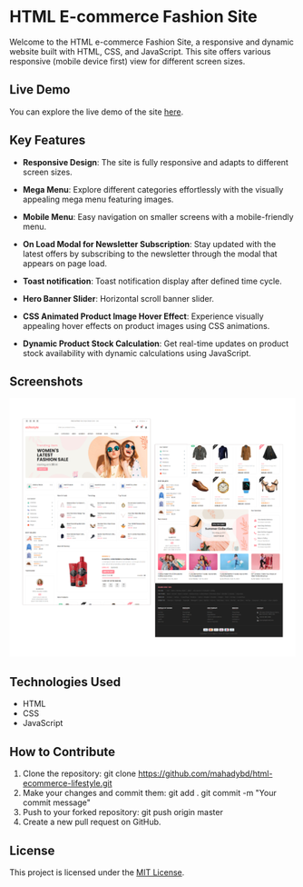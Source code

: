 # HTML E-commerce Fashion Site

Welcome to the HTML e-commerce Fashion Site, a responsive and dynamic website built with HTML, CSS, and JavaScript. This site offers various responsive (mobile device first) view for different screen sizes.

## Live Demo

You can explore the live demo of the site [here](https://html-ecommerce-lifestyle.app).


## Key Features

- **Responsive Design**: The site is fully responsive and adapts to different screen sizes.
  
- **Mega Menu**: Explore different categories effortlessly with the visually appealing mega menu featuring images.
  
- **Mobile Menu**: Easy navigation on smaller screens with a mobile-friendly menu.
  
- **On Load Modal for Newsletter Subscription**: Stay updated with the latest offers by subscribing to the newsletter through the modal that appears on page load.

- **Toast notification**: Toast notification display after defined time cycle.
  
- **Hero Banner Slider**: Horizontal scroll banner slider.
  
- **CSS Animated Product Image Hover Effect**: Experience visually appealing hover effects on product images using CSS animations.
  
- **Dynamic Product Stock Calculation**: Get real-time updates on product stock availability with dynamic calculations using JavaScript.

## Screenshots

![Home page](https://raw.githubusercontent.com/mahadybd/html-ecommerce-lifestyle/master/screenshot/home-page.jpg)

## Technologies Used

- HTML
- CSS
- JavaScript

## How to Contribute

1. Clone the repository:
   git clone https://github.com/mahadybd/html-ecommerce-lifestyle.git
2. Make your changes and commit them:
   git add .
   git commit -m "Your commit message"
3. Push to your forked repository:
   git push origin master
4. Create a new pull request on GitHub.

## License
This project is licensed under the [MIT License](LICENSE).
